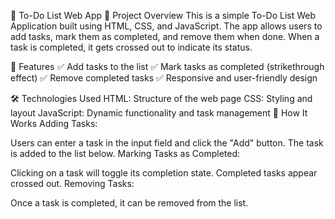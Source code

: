 
📝 To-Do List Web App 📌 Project Overview This is a simple To-Do List Web Application built using HTML, CSS, and JavaScript. The app allows users to add tasks, mark them as completed, and remove them when done. When a task is completed, it gets crossed out to indicate its status.

🎯 Features ✅ Add tasks to the list ✅ Mark tasks as completed (strikethrough effect) ✅ Remove completed tasks ✅ Responsive and user-friendly design

🛠 Technologies Used HTML: Structure of the web page CSS: Styling and layout JavaScript: Dynamic functionality and task management 🚀 How It Works Adding Tasks:

Users can enter a task in the input field and click the "Add" button. The task is added to the list below. Marking Tasks as Completed:

Clicking on a task will toggle its completion state. Completed tasks appear crossed out. Removing Tasks:

Once a task is completed, it can be removed from the list.
